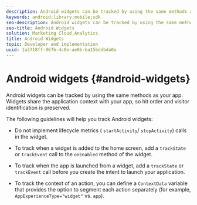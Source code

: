 ```yaml
---
description: Android widgets can be tracked by using the same methods as your app. Widgets share the application context with your app, so hit order and visitor identification is preserved.
keywords: android;library;mobile;sdk
seo-description: Android widgets can be tracked by using the same methods as your app. Widgets share the application context with your app, so hit order and visitor identification is preserved.
seo-title: Android Widgets
solution: Marketing Cloud,Analytics
title: Android Widgets
topic: Developer and implementation
uuid: 1a3718ff-967b-4c8e-ae0b-ba15bddbda0a
---
```


# Android widgets {#android-widgets}

Android widgets can be tracked by using the same methods as your app. Widgets share the application context with your app, so hit order and visitor identification is preserved.

The following guidelines will help you track Android widgets:

* Do not implement lifecycle metrics ( `startActivity`/ `stopActivity`) calls in the widget. 

* To track when a widget is added to the home screen, add a `trackState` or `trackEvent` call to the `onEnabled` method of the widget. 

* To track when the app is launched from a widget, add a `trackState` or `trackEvent` call before you create the intent to launch your application. 

* To track the context of an action, you can define a `ContextData` variable that provides the option to segment each action separately (for example, `AppExperienceType="widget"` vs. `app`).

